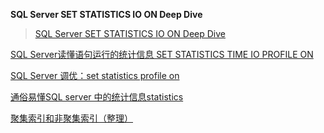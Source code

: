 **SQL Server SET STATISTICS IO ON Deep Dive**

> [SQL Server SET STATISTICS IO ON Deep Dive](https://www.mssqltips.com/sqlservertip/6718/sql-server-set-statistics-io/)

[SQL Server读懂语句运行的统计信息 SET STATISTICS TIME IO PROFILE ON](https://www.cnblogs.com/lyhabc/archive/2013/01/13/2858916.html)


[SQL Server 调优：set statistics profile on](https://www.cnblogs.com/woaikongxincai/p/5390407.html)


[通俗易懂SQL server 中的统计信息statistics](https://blog.csdn.net/Marzlam/article/details/103616735)

[聚集索引和非聚集索引（整理）](https://www.cnblogs.com/aspnethot/articles/1504082.html)